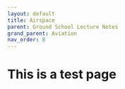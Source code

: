 ```yaml
---
layout: default
title: Airspace
parent: Ground School Lecture Notes
grand_parent: Aviation
nav_order: 8
---
```


# This is a test page